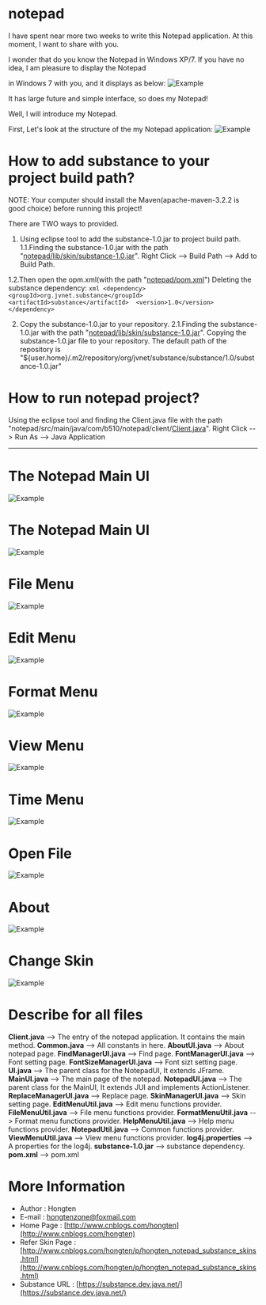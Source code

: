 # notepad

I have spent near more two weeks to write this Notepad application. At this moment, I want to share with you.

I wonder that do you know the Notepad in Windows XP/7. If you have no idea, I am pleasure to display the Notepad 

in Windows 7 with you, and it displays as below:
![Example](https://github.com/Hongten/notepad/tree/master/image/windows_notepad_panel.png)

It has large future and simple interface, so does my Notepad!

Well, I will introduce my Notepad.

First, Let's look at the structure of the my Notepad application:
![Example](https://github.com/Hongten/notepad/tree/master/image/structure.png)

# How to add substance to your project build path?

NOTE:
Your computer should install the Maven(apache-maven-3.2.2 is good choice) before running this project!

There are TWO ways to provided.

1. Using eclipse tool to add the substance-1.0.jar to project build path.
  1.1.Finding the substance-1.0.jar with the path "[notepad/lib/skin/substance-1.0.jar](https://github.com/Hongten/notepad/blob/master/lib/skin/substance-1.0.jar)".
     Right Click --> Build Path --> Add to Build Path.

  1.2.Then open the opm.xml(with the path "[notepad/pom.xml](https://github.com/Hongten/notepad/blob/master/pom.xml)")
      Deleting the substance dependency:
	  ```xml
      <dependency>
		<groupId>org.jvnet.substance</groupId>
		<artifactId>substance</artifactId> 
		<version>1.0</version>
	  </dependency>
	  ```
  
2. Copy the substance-1.0.jar to your repository.
  2.1.Finding the substance-1.0.jar with the path "[notepad/lib/skin/substance-1.0.jar](https://github.com/Hongten/notepad/blob/master/lib/skin/substance-1.0.jar)".
  Copying the substance-1.0.jar file to your repository.
  The default path of the repository is "${user.home}/.m2/repository/org/jvnet/substance/substance/1.0/substance-1.0.jar"

# How to run notepad project?

Using the eclipse tool and finding the Client.java file with the path "notepad/src/main/java/com/b510/notepad/client/[Client.java](https://github.com/Hongten/notepad/blob/master/src/main/java/com/b510/notepad/client/Client.java)".
Right Click --> Run As --> Java Application



-----------------------------------------------------
# The Notepad Main UI

![Example](https://github.com/Hongten/notepad/tree/master/image/wmain_panel.png)

# The Notepad Main UI

![Example](https://github.com/Hongten/notepad/tree/master/image/wmain_panel.png)

# File Menu

![Example](https://github.com/Hongten/notepad/tree/master/image/file_menu_panel.png)

# Edit Menu

![Example](https://github.com/Hongten/notepad/tree/master/image/edit_menu_panel.png)

# Format Menu

![Example](https://github.com/Hongten/notepad/tree/master/image/format_menu_panel.png)

# View Menu

![Example](https://github.com/Hongten/notepad/tree/master/image/view_menu_panel.png)

# Time Menu

![Example](https://github.com/Hongten/notepad/tree/master/image/time.png)

# Open File

![Example](https://github.com/Hongten/notepad/tree/master/image/open_file_panel.png)

# About

![Example](https://github.com/Hongten/notepad/tree/master/image/about_panel.png)

# Change Skin

![Example](https://github.com/Hongten/notepad/tree/master/image/change_skin_panel.png)

# Describe for all files

**Client.java** --> The entry of the notepad application. It contains the main method.
**Common.java** --> All constants in here.
**AboutUI.java** --> About notepad page.
**FindManagerUI.java** --> Find page.
**FontManagerUI.java** --> Font setting page.
**FontSizeManagerUI.java** --> Font sizt setting page.
**UI.java** --> The parent class for the NotepadUI, It extends JFrame.
**MainUI.java** --> The main page of the notepad.
**NotepadUI.java** --> The parent class for the MainUI, It extends JUI and implements ActionListener.
**ReplaceManagerUI.java** --> Replace page. 
**SkinManagerUI.java** --> Skin setting page.
**EditMenuUtil.java** --> Edit menu functions provider.
**FileMenuUtil.java** --> File menu functions provider.
**FormatMenuUtil.java** --> Format menu functions provider.
**HelpMenuUtil.java** --> Help menu functions provider.
**NotepadUtil.java** --> Common functions provider.
**ViewMenuUtil.java** --> View menu functions provider.
**log4j.properties** --> A properties for the log4j.
**substance-1.0.jar** --> substance dependency.
**pom.xml** --> pom.xml

# More Information

* Author            : Hongten
* E-mail            : [hongtenzone@foxmail.com](mailto:hongtenzone@foxmail.com)
* Home Page         : [http://www.cnblogs.com/hongten](http://www.cnblogs.com/hongten)
* Refer Skin Page   : [http://www.cnblogs.com/hongten/p/hongten_notepad_substance_skins.html](http://www.cnblogs.com/hongten/p/hongten_notepad_substance_skins.html)
* Substance URL     : [https://substance.dev.java.net/](https://substance.dev.java.net/)
